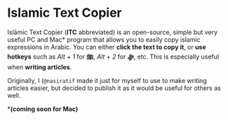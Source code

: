 # Islamic Text Copier
Islāmic Text Copier (**ITC** abbreviated) is an open-source, simple but very useful PC and Mac* program that allows you to easily copy islamic expressions in Arabic. You can either **click the text to copy it**, or **use hotkeys** such as *Alt + 1* for **ﷺ**, *Alt + 2* for **ﷻ**, etc. This is especially useful when **writing articles**.

Originally, I (`@nasiratif` made it just for myself to use to make writing articles easier, but decided to publish it as it would be useful for others as well.

***(coming soon for Mac)** 
